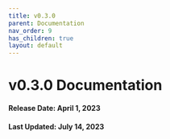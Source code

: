 ```yaml
---
title: v0.3.0
parent: Documentation
nav_order: 9
has_children: true
layout: default
---
```


# v0.3.0 Documentation

#### Release Date: April 1, 2023

#### Last Updated: July 14, 2023
